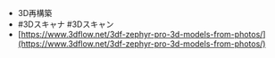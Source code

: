 
- 3D再構築
- #3Dスキャナ #3Dスキャン
- [https://www.3dflow.net/3df-zephyr-pro-3d-models-from-photos/](https://www.3dflow.net/3df-zephyr-pro-3d-models-from-photos/)
